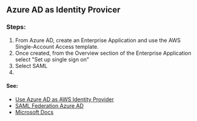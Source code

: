 ## Azure AD as Identity Provicer

### Steps:
1. From Azure AD, create an Enterprise Application and use the AWS Single-Account Access template.
2. Once created, from the Overview section of the Enterprise Application select "Set up single sign on"
3. Select SAML
4. 

#### See:
* [Use Azure AD as AWS Identity Provider](https://www.youtube.com/watch?v=ebmvM22KFHk)
* [SAML Federation Azure AD](https://aws.amazon.com/blogs/security/how-to-automate-saml-federation-to-multiple-aws-accounts-from-microsoft-azure-active-directory/)
* [Microsoft Docs](https://docs.microsoft.com/en-us/azure/active-directory/saas-apps/amazon-web-service-tutorial)
